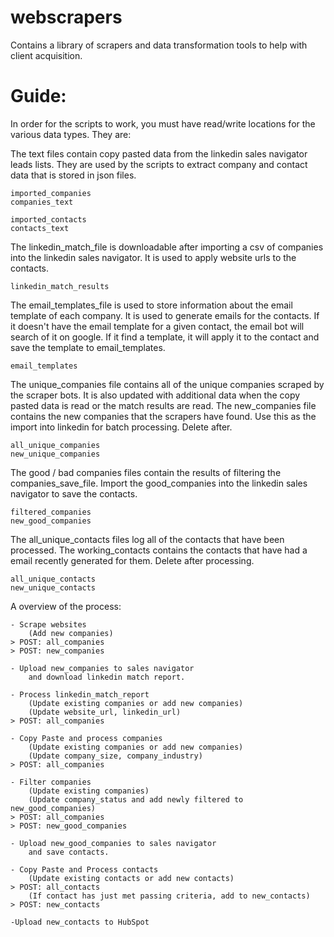 # webscrapers
Contains a library of scrapers and data transformation tools to help with client acquisition.

# Guide:
In order for the scripts to work, you must have read/write locations for the various data types.
They are:

The text files contain copy pasted data from the linkedin sales navigator leads lists. They are
used by the scripts to extract company and contact data that is stored in json files.

    imported_companies
    companies_text

    imported_contacts
    contacts_text


The linkedin_match_file is downloadable after importing a csv of companies into the linkedin sales 
navigator. It is used to apply website urls to the contacts.

    linkedin_match_results


The email_templates_file is used to store information about the email template of each company. It is used
to generate emails for the contacts. If it doesn't have the email template for a given contact, the email bot will
search of it on google. If it find a template, it will apply it to the contact and save the template to email_templates.

    email_templates


The unique_companies file contains all of the unique companies scraped by the scraper bots. It is also updated with additional data
when the copy pasted data is read or the match results are read. The new_companies file contains the new companies that the scrapers 
have found. Use this as the import into linkedin for batch processing. Delete after. 
    
    all_unique_companies
    new_unique_companies


The good / bad companies files contain the results of filtering the companies_save_file. Import the good_companies into 
the linkedin sales navigator to save the contacts.
    
    filtered_companies
    new_good_companies


The all_unique_contacts files log all of the contacts that have been processed. The working_contacts contains the contacts 
that have had a email recently generated for them. Delete after processing.

    all_unique_contacts
    new_unique_contacts


A overview of the process:

    - Scrape websites   
        (Add new companies)
    > POST: all_companies 
    > POST: new_companies

    - Upload new_companies to sales navigator 
        and download linkedin match report.

    - Process linkedin_match_report
        (Update existing companies or add new companies)
        (Update website_url, linkedin_url)
    > POST: all_companies

    - Copy Paste and process companies
        (Update existing companies or add new companies)
        (Update company_size, company_industry)
    > POST: all_companies

    - Filter companies
        (Update existing companies)
        (Update company_status and add newly filtered to new_good_companies)
    > POST: all_companies
    > POST: new_good_companies

    - Upload new_good_companies to sales navigator 
        and save contacts.

    - Copy Paste and Process contacts
        (Update existing contacts or add new contacts)
    > POST: all_contacts
        (If contact has just met passing criteria, add to new_contacts)
    > POST: new_contacts

    -Upload new_contacts to HubSpot

